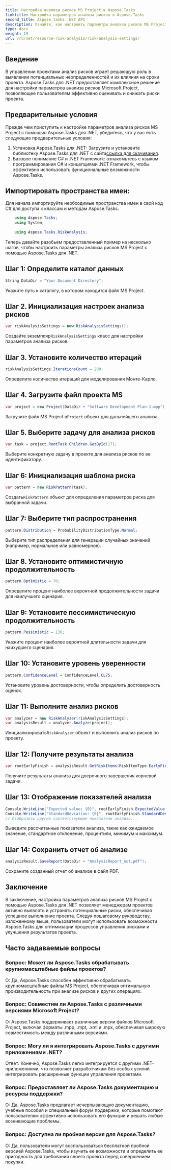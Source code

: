 ```yaml
---
title: Настройка анализа рисков MS Project в Aspose.Tasks
linktitle: Настройка параметров анализа рисков в Aspose.Tasks
second_title: Aspose.Tasks .NET API
description: Узнайте, как настроить параметры анализа рисков MS Project с помощью Aspose.Tasks для .NET. Повысьте эффективность управления проектами с помощью передовых методов оценки рисков.
type: docs
weight: 19
url: /ru/net/resource-risk-analysis/risk-analysis-settings/
---
```

## Введение
В управлении проектами анализ рисков играет решающую роль в выявлении потенциальных неопределенностей и их влияния на сроки проекта. Aspose.Tasks для .NET предоставляет комплексное решение для настройки параметров анализа рисков Microsoft Project, позволяющее пользователям эффективно оценивать и снижать риски проекта.
## Предварительные условия

Прежде чем приступить к настройке параметров анализа рисков MS Project с помощью Aspose.Tasks для .NET, убедитесь, что у вас есть следующие предварительные условия:
1.  Установка Aspose.Tasks для .NET: Загрузите и установите библиотеку Aspose.Tasks для .NET с сайта[ссылка для скачивания](https://releases.aspose.com/tasks/net/).
2. Базовое понимание C# и .NET Framework: ознакомьтесь с языком программирования C# и концепциями .NET Framework, чтобы эффективно использовать функциональные возможности Aspose.Tasks.

## Импортировать пространства имен:
Для начала импортируйте необходимые пространства имен в свой код C# для доступа к классам и методам Aspose.Tasks.
```csharp
    using Aspose.Tasks;
    using System;
    
    using Aspose.Tasks.RiskAnalysis;
```

Теперь давайте разобьем предоставленный пример на несколько шагов, чтобы настроить параметры анализа рисков MS Project с помощью Aspose.Tasks для .NET.
## Шаг 1: Определите каталог данных
```csharp
String DataDir = "Your Document Directory";
```
Укажите путь к каталогу, в котором находится файл MS Project.
## Шаг 2. Инициализация настроек анализа рисков
```csharp
var riskAnalysisSettings = new RiskAnalysisSettings();
```
 Создайте экземпляр`RiskAnalysisSettings` класс для настройки параметров анализа рисков.
## Шаг 3. Установите количество итераций
```csharp
riskAnalysisSettings.IterationsCount = 200;
```
Определите количество итераций для моделирования Монте-Карло.
## Шаг 4. Загрузите файл проекта MS
```csharp
var project = new Project(DataDir + "Software Development Plan-1.mpp");
```
 Загрузите файл MS Project в`Project` объект для дальнейшего анализа.
## Шаг 5. Выберите задачу для анализа рисков
```csharp
var task = project.RootTask.Children.GetById(17);
```
Выберите конкретную задачу в проекте для анализа рисков по ее идентификатору.
## Шаг 6: Инициализация шаблона риска
```csharp
var pattern = new RiskPattern(task);
```
 Создать`RiskPattern` объект для определения параметров риска для выбранной задачи.
## Шаг 7: Выберите тип распространения
```csharp
pattern.Distribution = ProbabilityDistributionType.Normal;
```
Выберите тип распределения для генерации случайных значений (например, нормальное или равномерное).
## Шаг 8. Установите оптимистичную продолжительность
```csharp
pattern.Optimistic = 70;
```
Определите процент наиболее вероятной продолжительности задачи для наилучшего сценария.
## Шаг 9: Установите пессимистическую продолжительность
```csharp
pattern.Pessimistic = 130;
```
Укажите процент наиболее вероятной длительности задачи для наихудшего сценария.
## Шаг 10: Установите уровень уверенности
```csharp
pattern.ConfidenceLevel = ConfidenceLevel.CL75;
```
Установите уровень достоверности, чтобы определить достоверность оценок.
## Шаг 11: Выполните анализ рисков
```csharp
var analyzer = new RiskAnalyzer(riskAnalysisSettings);
var analysisResult = analyzer.Analyze(project);
```
 Инициализировать`RiskAnalyzer` объект и выполнить анализ рисков по проекту.
## Шаг 12: Получите результаты анализа
```csharp
var rootEarlyFinish = analysisResult.GetRiskItems(RiskItemType.EarlyFinish).Get(project.RootTask);
```
Получите результаты анализа для досрочного завершения корневой задачи.
## Шаг 13: Отображение показателей анализа
```csharp
Console.WriteLine("Expected value: {0}", rootEarlyFinish.ExpectedValue);
Console.WriteLine("StandardDeviation: {0}", rootEarlyFinish.StandardDeviation);
// Отобразить другие соответствующие показатели анализа...
```
Выведите рассчитанные показатели анализа, такие как ожидаемое значение, стандартное отклонение, процентили, минимум и максимум.
## Шаг 14: Сохранить отчет об анализе
```csharp
analysisResult.SaveReport(DataDir + "AnalysisReport_out.pdf");
```
Сохраните созданный отчет об анализе в файл PDF.

## Заключение
В заключение, настройка параметров анализа рисков MS Project с помощью Aspose.Tasks для .NET позволяет менеджерам проектов активно выявлять и устранять потенциальные риски, обеспечивая успешное выполнение проекта. Следуя пошаговому руководству, изложенному выше, пользователи могут использовать возможности Aspose.Tasks для оптимизации процессов управления рисками и улучшения результатов проекта.
## Часто задаваемые вопросы
### Вопрос: Может ли Aspose.Tasks обрабатывать крупномасштабные файлы проектов?
О: Да, Aspose.Tasks способен эффективно обрабатывать крупномасштабные файлы MS Project, обеспечивая оптимальную производительность при анализе рисков и других операциях.
### Вопрос: Совместим ли Aspose.Tasks с различными версиями Microsoft Project?
О: Aspose.Tasks поддерживает различные версии файлов Microsoft Project, включая форматы .mpp, .mpt, .xml и .mpx, обеспечивая широкую совместимость между различными версиями.
### Вопрос: Могу ли я интегрировать Aspose.Tasks с другими приложениями .NET?
Ответ: Конечно, Aspose.Tasks легко интегрируется с другими .NET-приложениями, что позволяет разработчикам без особых усилий интегрировать расширенные функции управления проектами.
### Вопрос: Предоставляет ли Aspose.Tasks документацию и ресурсы поддержки?
О: Да, Aspose.Tasks предлагает исчерпывающую документацию, учебные пособия и специальный форум поддержки, которые помогают пользователям эффективно использовать его функции и решать любые возникающие проблемы.
### Вопрос: Доступна ли пробная версия для Aspose.Tasks?
О: Да, пользователи могут воспользоваться бесплатной пробной версией Aspose.Tasks, чтобы изучить ее возможности и определить ее пригодность для требований своего проекта перед совершением покупки.